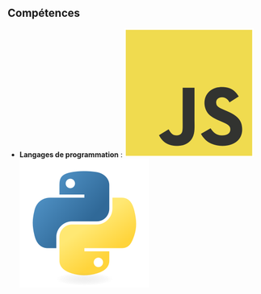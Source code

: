 ## Compétences

- **Langages de programmation** : 
  ![JavaScript](https://raw.githubusercontent.com/devicons/devicon/master/icons/javascript/javascript-original.svg)
  ![Python](https://raw.githubusercontent.com/devicons/devicon/master/icons/python/python-original.svg)
